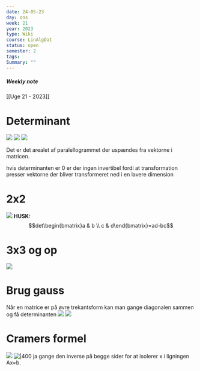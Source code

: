 ```yaml
---
date: 24-05-23
day: ons
week: 21
year: 2023
type: Wiki
course: LinAlgDat
status: open
semester: 2
tags:
Summary: ""
---
```

##### Weekly note
[[Uge 21 - 2023]]

# Determinant
![](https://i.imgur.com/ki5Em6u.png)
![](https://i.imgur.com/Q8sxxo6.png)
![](https://i.imgur.com/rnL9pao.png)

Det er det arealet af paralellogrammet der uspændes fra vektorne i matricen. 

hvis determinanten er 0 er der ingen invertibel fordi at transformation presser vektorne der bliver transformeret ned i en lavere dimension
# 2x2
![](https://i.imgur.com/rAXbFEm.png)
**HUSK:**
$$det\begin{bmatrix}a & b \\ c & d\end{bmatrix}=ad-bc$$
# 3x3 og op
![](https://i.imgur.com/ILE1Dju.png)
# Brug gauss
Når en matrice er på øvre trekantsform kan man gange diagonalen sammen og få determinanten
![](https://i.imgur.com/MVX4Zjc.png)
![](https://i.imgur.com/XoxC4gS.png)
# Cramers formel
![](https://i.imgur.com/EL3nk7j.png)
![|400](https://i.imgur.com/dvBU1Eo.png)
ja gange den inverse på begge sider for at isolerer x i ligningen Ax=b.

